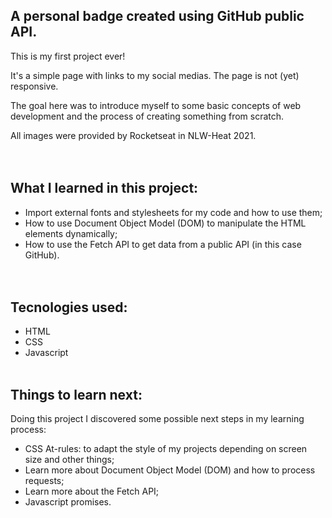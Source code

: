## A personal badge created using GitHub public API.

This is my first project ever! 

It's a simple page with links to my social medias. The page is not (yet) responsive.

The goal here was to introduce myself to some basic concepts of web development and the process of creating something from scratch. 

All images were provided by Rocketseat in NLW-Heat 2021.   
<br><br>   
## What I learned in this project:
- Import external fonts and stylesheets for my code and how to use them;
- How to use Document Object Model (DOM) to manipulate the HTML elements dynamically;
- How to use the Fetch API to get data from a public API (in this case GitHub).    
<br><br>   
## Tecnologies used:
- HTML
- CSS
- Javascript
<br><br>   
## Things to learn next:
Doing this project I discovered some possible next steps in my learning process:

- CSS At-rules: to adapt the style of my projects depending on screen size and other things;
- Learn more about Document Object Model (DOM) and how to process requests;
- Learn more about the Fetch API;
- Javascript promises.
